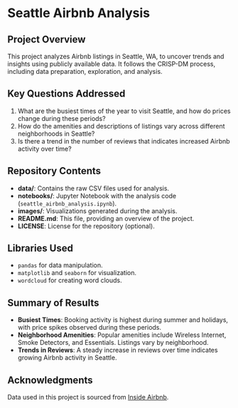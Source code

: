# Seattle Airbnb Analysis

## Project Overview
This project analyzes Airbnb listings in Seattle, WA, to uncover trends and insights using publicly available data. It follows the CRISP-DM process, including data preparation, exploration, and analysis.

## Key Questions Addressed
1. What are the busiest times of the year to visit Seattle, and how do prices change during these periods?
2. How do the amenities and descriptions of listings vary across different neighborhoods in Seattle?
3. Is there a trend in the number of reviews that indicates increased Airbnb activity over time?

## Repository Contents
- **data/**: Contains the raw CSV files used for analysis.
- **notebooks/**: Jupyter Notebook with the analysis code (`seattle_airbnb_analysis.ipynb`).
- **images/**: Visualizations generated during the analysis.
- **README.md**: This file, providing an overview of the project.
- **LICENSE**: License for the repository (optional).

## Libraries Used
- `pandas` for data manipulation.
- `matplotlib` and `seaborn` for visualization.
- `wordcloud` for creating word clouds.

## Summary of Results
- **Busiest Times**: Booking activity is highest during summer and holidays, with price spikes observed during these periods.
- **Neighborhood Amenities**: Popular amenities include Wireless Internet, Smoke Detectors, and Essentials. Listings vary by neighborhood.
- **Trends in Reviews**: A steady increase in reviews over time indicates growing Airbnb activity in Seattle.

## Acknowledgments
Data used in this project is sourced from [Inside Airbnb](https://insideairbnb.com/seattle/).
